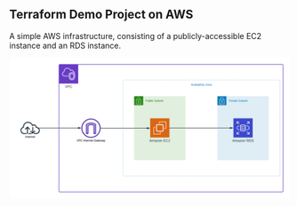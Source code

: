 ## Terraform Demo Project on AWS

A simple AWS infrastructure, consisting of a publicly-accessible EC2 instance and an RDS instance.

![Architecture diagram](/diagram.png)
